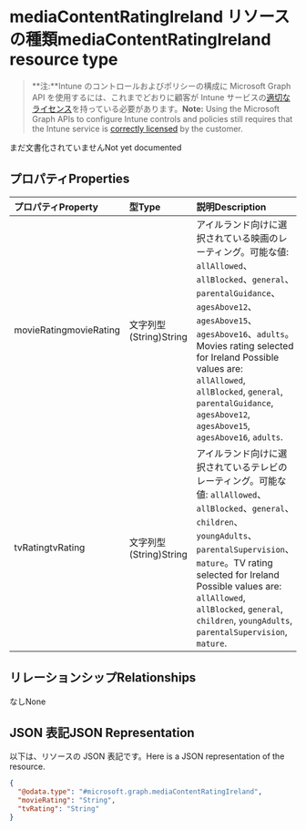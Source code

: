 # <a name="mediacontentratingireland-resource-type"></a><span data-ttu-id="024f0-101">mediaContentRatingIreland リソースの種類</span><span class="sxs-lookup"><span data-stu-id="024f0-101">mediaContentRatingIreland resource type</span></span>

> <span data-ttu-id="024f0-102">**注:**Intune のコントロールおよびポリシーの構成に Microsoft Graph API を使用するには、これまでどおりに顧客が Intune サービスの[適切なライセンス](https://go.microsoft.com/fwlink/?linkid=839381)を持っている必要があります。</span><span class="sxs-lookup"><span data-stu-id="024f0-102">**Note:** Using the Microsoft Graph APIs to configure Intune controls and policies still requires that the Intune service is [correctly licensed](https://go.microsoft.com/fwlink/?linkid=839381) by the customer.</span></span>

<span data-ttu-id="024f0-103">まだ文書化されていません</span><span class="sxs-lookup"><span data-stu-id="024f0-103">Not yet documented</span></span>
## <a name="properties"></a><span data-ttu-id="024f0-104">プロパティ</span><span class="sxs-lookup"><span data-stu-id="024f0-104">Properties</span></span>
|<span data-ttu-id="024f0-105">プロパティ</span><span class="sxs-lookup"><span data-stu-id="024f0-105">Property</span></span>|<span data-ttu-id="024f0-106">型</span><span class="sxs-lookup"><span data-stu-id="024f0-106">Type</span></span>|<span data-ttu-id="024f0-107">説明</span><span class="sxs-lookup"><span data-stu-id="024f0-107">Description</span></span>|
|:---|:---|:---|
|<span data-ttu-id="024f0-108">movieRating</span><span class="sxs-lookup"><span data-stu-id="024f0-108">movieRating</span></span>|<span data-ttu-id="024f0-109">文字列型 (String)</span><span class="sxs-lookup"><span data-stu-id="024f0-109">String</span></span>|<span data-ttu-id="024f0-110">アイルランド向けに選択されている映画のレーティング。可能な値: `allAllowed`、`allBlocked`、`general`、`parentalGuidance`、`agesAbove12`、`agesAbove15`、`agesAbove16`、`adults`。</span><span class="sxs-lookup"><span data-stu-id="024f0-110">Movies rating selected for Ireland Possible values are: `allAllowed`, `allBlocked`, `general`, `parentalGuidance`, `agesAbove12`, `agesAbove15`, `agesAbove16`, `adults`.</span></span>|
|<span data-ttu-id="024f0-111">tvRating</span><span class="sxs-lookup"><span data-stu-id="024f0-111">tvRating</span></span>|<span data-ttu-id="024f0-112">文字列型 (String)</span><span class="sxs-lookup"><span data-stu-id="024f0-112">String</span></span>|<span data-ttu-id="024f0-113">アイルランド向けに選択されているテレビのレーティング。可能な値: `allAllowed`、`allBlocked`、`general`、`children`、`youngAdults`、`parentalSupervision`、`mature`。</span><span class="sxs-lookup"><span data-stu-id="024f0-113">TV rating selected for Ireland Possible values are: `allAllowed`, `allBlocked`, `general`, `children`, `youngAdults`, `parentalSupervision`, `mature`.</span></span>|

## <a name="relationships"></a><span data-ttu-id="024f0-114">リレーションシップ</span><span class="sxs-lookup"><span data-stu-id="024f0-114">Relationships</span></span>
<span data-ttu-id="024f0-115">なし</span><span class="sxs-lookup"><span data-stu-id="024f0-115">None</span></span>
## <a name="json-representation"></a><span data-ttu-id="024f0-116">JSON 表記</span><span class="sxs-lookup"><span data-stu-id="024f0-116">JSON Representation</span></span>
<span data-ttu-id="024f0-117">以下は、リソースの JSON 表記です。</span><span class="sxs-lookup"><span data-stu-id="024f0-117">Here is a JSON representation of the resource.</span></span>
<!-- {
  "blockType": "resource",
  "keyProperty": "id",
  "@odata.type": "microsoft.graph.mediaContentRatingIreland"
}
-->
``` json
{
  "@odata.type": "#microsoft.graph.mediaContentRatingIreland",
  "movieRating": "String",
  "tvRating": "String"
}
```



